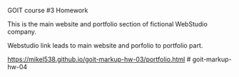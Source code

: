 GOIT course #3 Homework

This is the main website and portfolio section of fictional WebStudio company.

Webstudio link leads to main website and porfolio to portfolio part.

https://mikel538.github.io/goit-markup-hw-03/portfolio.html
#   g o i t - m a r k u p - h w - 0 4  
 